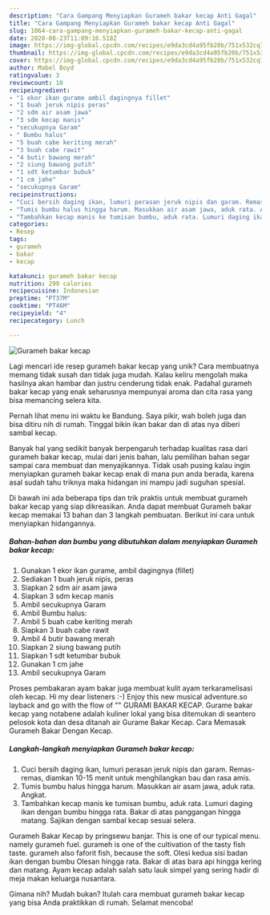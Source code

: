 ```yaml
---
description: "Cara Gampang Menyiapkan Gurameh bakar kecap Anti Gagal"
title: "Cara Gampang Menyiapkan Gurameh bakar kecap Anti Gagal"
slug: 1064-cara-gampang-menyiapkan-gurameh-bakar-kecap-anti-gagal
date: 2020-08-23T11:09:16.518Z
image: https://img-global.cpcdn.com/recipes/e9da3cd4a95fb20b/751x532cq70/gurameh-bakar-kecap-foto-resep-utama.jpg
thumbnail: https://img-global.cpcdn.com/recipes/e9da3cd4a95fb20b/751x532cq70/gurameh-bakar-kecap-foto-resep-utama.jpg
cover: https://img-global.cpcdn.com/recipes/e9da3cd4a95fb20b/751x532cq70/gurameh-bakar-kecap-foto-resep-utama.jpg
author: Mabel Boyd
ratingvalue: 3
reviewcount: 10
recipeingredient:
- "1 ekor ikan gurame ambil dagingnya fillet"
- "1 buah jeruk nipis peras"
- "2 sdm air asam jawa"
- "3 sdm kecap manis"
- "secukupnya Garam"
- " Bumbu halus"
- "5 buah cabe keriting merah"
- "3 buah cabe rawit"
- "4 butir bawang merah"
- "2 siung bawang putih"
- "1 sdt ketumbar bubuk"
- "1 cm jahe"
- "secukupnya Garam"
recipeinstructions:
- "Cuci bersih daging ikan, lumuri perasan jeruk nipis dan garam. Remas-remas, diamkan 10-15 menit untuk menghilangkan bau dan rasa amis."
- "Tumis bumbu halus hingga harum. Masukkan air asam jawa, aduk rata. Angkat."
- "Tambahkan kecap manis ke tumisan bumbu, aduk rata. Lumuri daging ikan dengan bumbu hingga rata. Bakar di atas panggangan hingga matang. Sajikan dengan sambal kecap sesuai selera."
categories:
- Resep
tags:
- gurameh
- bakar
- kecap

katakunci: gurameh bakar kecap 
nutrition: 299 calories
recipecuisine: Indonesian
preptime: "PT37M"
cooktime: "PT46M"
recipeyield: "4"
recipecategory: Lunch

---
```



![Gurameh bakar kecap](https://img-global.cpcdn.com/recipes/e9da3cd4a95fb20b/751x532cq70/gurameh-bakar-kecap-foto-resep-utama.jpg)

Lagi mencari ide resep gurameh bakar kecap yang unik? Cara membuatnya memang tidak susah dan tidak juga mudah. Kalau keliru mengolah maka hasilnya akan hambar dan justru cenderung tidak enak. Padahal gurameh bakar kecap yang enak seharusnya mempunyai aroma dan cita rasa yang bisa memancing selera kita.

Pernah lihat menu ini waktu ke Bandung. Saya pikir, wah boleh juga dan bisa ditiru nih di rumah. Tinggal bikin ikan bakar dan di atas nya diberi sambal kecap.

Banyak hal yang sedikit banyak berpengaruh terhadap kualitas rasa dari gurameh bakar kecap, mulai dari jenis bahan, lalu pemilihan bahan segar sampai cara membuat dan menyajikannya. Tidak usah pusing kalau ingin menyiapkan gurameh bakar kecap enak di mana pun anda berada, karena asal sudah tahu triknya maka hidangan ini mampu jadi suguhan spesial.


Di bawah ini ada beberapa tips dan trik praktis untuk membuat gurameh bakar kecap yang siap dikreasikan. Anda dapat membuat Gurameh bakar kecap memakai 13 bahan dan 3 langkah pembuatan. Berikut ini cara untuk menyiapkan hidangannya.

<!--inarticleads1-->

##### Bahan-bahan dan bumbu yang dibutuhkan dalam menyiapkan Gurameh bakar kecap:

1. Gunakan 1 ekor ikan gurame, ambil dagingnya (fillet)
1. Sediakan 1 buah jeruk nipis, peras
1. Siapkan 2 sdm air asam jawa
1. Siapkan 3 sdm kecap manis
1. Ambil secukupnya Garam
1. Ambil  Bumbu halus:
1. Ambil 5 buah cabe keriting merah
1. Siapkan 3 buah cabe rawit
1. Ambil 4 butir bawang merah
1. Siapkan 2 siung bawang putih
1. Siapkan 1 sdt ketumbar bubuk
1. Gunakan 1 cm jahe
1. Ambil secukupnya Garam


Proses pembakaran ayam bakar juga membuat kulit ayam terkaramelisasi oleh kecap. Hi my dear listeners :-) Enjoy this new musical adventure.so layback and go with the flow of &#34;&#34; GURAMI BAKAR KECAP. Gurame bakar kecap yang notabene adalah kuliner lokal yang bisa ditemukan di seantero pelosok kota dan desa ditanah air Gurame Bakar Kecap. Cara Memasak Gurameh Bakar Dengan Kecap. 

<!--inarticleads2-->

##### Langkah-langkah menyiapkan Gurameh bakar kecap:

1. Cuci bersih daging ikan, lumuri perasan jeruk nipis dan garam. Remas-remas, diamkan 10-15 menit untuk menghilangkan bau dan rasa amis.
1. Tumis bumbu halus hingga harum. Masukkan air asam jawa, aduk rata. Angkat.
1. Tambahkan kecap manis ke tumisan bumbu, aduk rata. Lumuri daging ikan dengan bumbu hingga rata. Bakar di atas panggangan hingga matang. Sajikan dengan sambal kecap sesuai selera.


Gurameh Bakar Kecap by pringsewu banjar. This is one of our typical menu. namely gurameh fuel. gurameh is one of the cultivation of the tasty fish taste. gurameh also faforit fish, because the soft. Olesi kedua sisi badan ikan dengan bumbu Olesan hingga rata. Bakar di atas bara api hingga kering dan matang. Ayam kecap adalah salah satu lauk simpel yang sering hadir di meja makan keluarga nusantara. 

Gimana nih? Mudah bukan? Itulah cara membuat gurameh bakar kecap yang bisa Anda praktikkan di rumah. Selamat mencoba!
